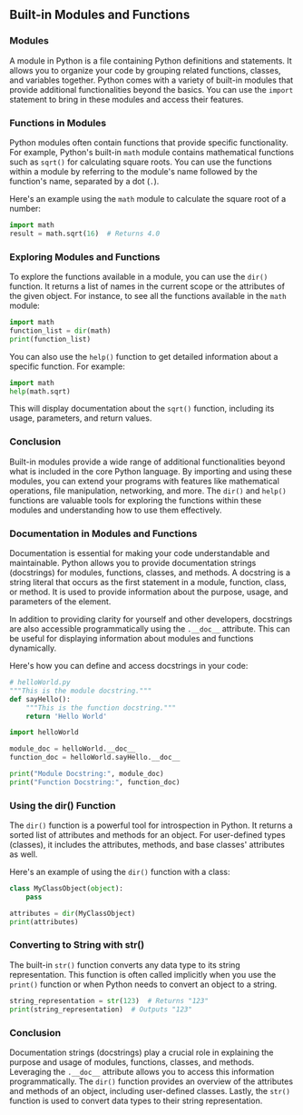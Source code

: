 ## Built-in Modules and Functions

### Modules

A module in Python is a file containing Python definitions and statements. It allows you to organize your code by grouping related functions, classes, and variables together. Python comes with a variety of built-in modules that provide additional functionalities beyond the basics. You can use the `import` statement to bring in these modules and access their features.

### Functions in Modules

Python modules often contain functions that provide specific functionality. For example, Python's built-in `math` module contains mathematical functions such as `sqrt()` for calculating square roots. You can use the functions within a module by referring to the module's name followed by the function's name, separated by a dot (`.`).

Here's an example using the `math` module to calculate the square root of a number:

```python
import math
result = math.sqrt(16)  # Returns 4.0
```

### Exploring Modules and Functions

To explore the functions available in a module, you can use the `dir()` function. It returns a list of names in the current scope or the attributes of the given object. For instance, to see all the functions available in the `math` module:

```python
import math
function_list = dir(math)
print(function_list)
```

You can also use the `help()` function to get detailed information about a specific function. For example:

```python
import math
help(math.sqrt)
```

This will display documentation about the `sqrt()` function, including its usage, parameters, and return values.

### Conclusion

Built-in modules provide a wide range of additional functionalities beyond what is included in the core Python language. By importing and using these modules, you can extend your programs with features like mathematical operations, file manipulation, networking, and more. The `dir()` and `help()` functions are valuable tools for exploring the functions within these modules and understanding how to use them effectively.

### Documentation in Modules and Functions

Documentation is essential for making your code understandable and maintainable. Python allows you to provide documentation strings (docstrings) for modules, functions, classes, and methods. A docstring is a string literal that occurs as the first statement in a module, function, class, or method. It is used to provide information about the purpose, usage, and parameters of the element.

In addition to providing clarity for yourself and other developers, docstrings are also accessible programmatically using the `.__doc__` attribute. This can be useful for displaying information about modules and functions dynamically.

Here's how you can define and access docstrings in your code:

```python
# helloWorld.py
"""This is the module docstring."""
def sayHello():
    """This is the function docstring."""
    return 'Hello World'
```

```python
import helloWorld

module_doc = helloWorld.__doc__
function_doc = helloWorld.sayHello.__doc__

print("Module Docstring:", module_doc)
print("Function Docstring:", function_doc)
```

### Using the dir() Function

The `dir()` function is a powerful tool for introspection in Python. It returns a sorted list of attributes and methods for an object. For user-defined types (classes), it includes the attributes, methods, and base classes' attributes as well.

Here's an example of using the `dir()` function with a class:

```python
class MyClassObject(object):
    pass

attributes = dir(MyClassObject)
print(attributes)
```

### Converting to String with str()

The built-in `str()` function converts any data type to its string representation. This function is often called implicitly when you use the `print()` function or when Python needs to convert an object to a string.

```python
string_representation = str(123)  # Returns "123"
print(string_representation)  # Outputs "123"
```

### Conclusion

Documentation strings (docstrings) play a crucial role in explaining the purpose and usage of modules, functions, classes, and methods. Leveraging the `.__doc__` attribute allows you to access this information programmatically. The `dir()` function provides an overview of the attributes and methods of an object, including user-defined classes. Lastly, the `str()` function is used to convert data types to their string representation.